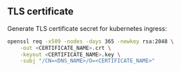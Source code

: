 ## TLS certificate
Generate TLS certificate secret for kubernetes ingress:

```sh
openssl req -x509 -nodes -days 365 -newkey rsa:2048 \
    -out <CERTIFICATE_NAME>.crt \
    -keyout <CERTIFICATE_NAME>.key \
    -subj "/CN=<DNS_NAME>/O=<CERTIFICATE_NAME>"
```
